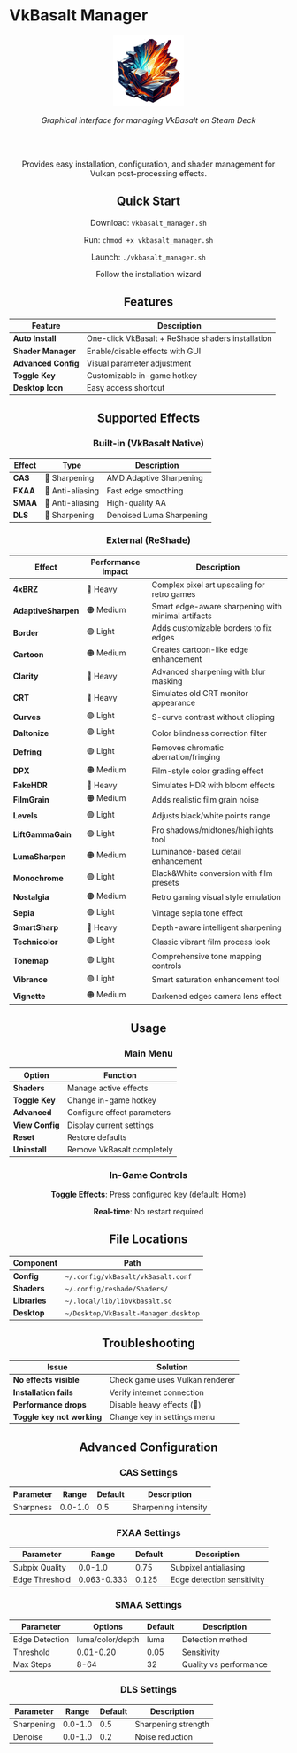 # VkBasalt Manager

<div align="center">
  <img src="https://github.com/Vaddum/vkbasalt-manager/blob/main/vkbasalt-manager.png" alt="VkBasalt Manager" width="128" height="128">
  <br>
  
  <em>Graphical interface for managing VkBasalt on Steam Deck</em>
  
  <br><br>
  
  Provides easy installation, configuration, and shader management for Vulkan post-processing effects.

## Quick Start

Download: `vkbasalt_manager.sh`

Run: `chmod +x vkbasalt_manager.sh`

Launch: `./vkbasalt_manager.sh`

Follow the installation wizard

## Features

| Feature | Description |
|---------|-------------|
| **Auto Install** | One-click VkBasalt + ReShade shaders installation |
| **Shader Manager** | Enable/disable effects with GUI |
| **Advanced Config** | Visual parameter adjustment |
| **Toggle Key** | Customizable in-game hotkey |
| **Desktop Icon** | Easy access shortcut |

## Supported Effects

### Built-in (VkBasalt Native)
| Effect | Type | Description |
|--------|------|-------------|
| **CAS** | 🔵 Sharpening | AMD Adaptive Sharpening |
| **FXAA** | 🔵 Anti-aliasing | Fast edge smoothing |
| **SMAA** | 🔵 Anti-aliasing | High-quality AA |
| **DLS** | 🔵 Sharpening | Denoised Luma Sharpening |

### External (ReShade)
| Effect | Performance impact | Description |
|--------|------------|-------------|
| **4xBRZ** | 🔴 Heavy | Complex pixel art upscaling for retro games |
| **AdaptiveSharpen** | 🟠 Medium | Smart edge-aware sharpening with minimal artifacts |
| **Border** | 🟢 Light | Adds customizable borders to fix edges |
| **Cartoon** | 🟠 Medium | Creates cartoon-like edge enhancement |
| **Clarity** | 🔴 Heavy | Advanced sharpening with blur masking |
| **CRT** | 🔴 Heavy | Simulates old CRT monitor appearance |
| **Curves** | 🟢 Light | S-curve contrast without clipping |
| **Daltonize** | 🟢 Light | Color blindness correction filter |
| **Defring** | 🟢 Light | Removes chromatic aberration/fringing |
| **DPX** | 🟠 Medium | Film-style color grading effect |
| **FakeHDR** | 🔴 Heavy | Simulates HDR with bloom effects |
| **FilmGrain** | 🟠 Medium | Adds realistic film grain noise |
| **Levels** | 🟢 Light | Adjusts black/white points range |
| **LiftGammaGain** | 🟢 Light | Pro shadows/midtones/highlights tool |
| **LumaSharpen** | 🟠 Medium | Luminance-based detail enhancement |
| **Monochrome** | 🟢 Light | Black&White conversion with film presets |
| **Nostalgia** | 🟠 Medium | Retro gaming visual style emulation |
| **Sepia** | 🟢 Light | Vintage sepia tone effect |
| **SmartSharp** | 🔴 Heavy | Depth-aware intelligent sharpening |
| **Technicolor** | 🟢 Light | Classic vibrant film process look |
| **Tonemap** | 🟢 Light | Comprehensive tone mapping controls |
| **Vibrance** | 🟢 Light | Smart saturation enhancement tool |
| **Vignette** | 🟠 Medium | Darkened edges camera lens effect |

## Usage

### Main Menu
| Option | Function |
|--------|----------|
| **Shaders** | Manage active effects |
| **Toggle Key** | Change in-game hotkey |
| **Advanced** | Configure effect parameters |
| **View Config** | Display current settings |
| **Reset** | Restore defaults |
| **Uninstall** | Remove VkBasalt completely |

### In-Game Controls
**Toggle Effects**: Press configured key (default: Home)

**Real-time**: No restart required

## File Locations

| Component | Path |
|-----------|------|
| **Config** | `~/.config/vkBasalt/vkBasalt.conf` |
| **Shaders** | `~/.config/reshade/Shaders/` |
| **Libraries** | `~/.local/lib/libvkbasalt.so` |
| **Desktop** | `~/Desktop/VkBasalt-Manager.desktop` |

## Troubleshooting

| Issue | Solution |
|-------|----------|
| **No effects visible** | Check game uses Vulkan renderer |
| **Installation fails** | Verify internet connection |
| **Performance drops** | Disable heavy effects (🔴) |
| **Toggle key not working** | Change key in settings menu |

## Advanced Configuration

### CAS Settings
| Parameter | Range | Default | Description |
|-----------|-------|---------|-------------|
| Sharpness | 0.0-1.0 | 0.5 | Sharpening intensity |

### FXAA Settings
| Parameter | Range | Default | Description |
|-----------|-------|---------|-------------|
| Subpix Quality | 0.0-1.0 | 0.75 | Subpixel antialiasing |
| Edge Threshold | 0.063-0.333 | 0.125 | Edge detection sensitivity |

### SMAA Settings
| Parameter | Options | Default | Description |
|-----------|---------|---------|-------------|
| Edge Detection | luma/color/depth | luma | Detection method |
| Threshold | 0.01-0.20 | 0.05 | Sensitivity |
| Max Steps | 8-64 | 32 | Quality vs performance |

### DLS Settings
| Parameter | Range | Default | Description |
|-----------|-------|---------|-------------|
| Sharpening | 0.0-1.0 | 0.5 | Sharpening strength |
| Denoise | 0.0-1.0 | 0.2 | Noise reduction |
